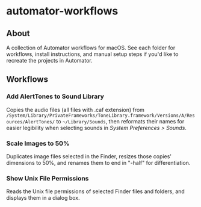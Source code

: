 # automator-workflows

## About

A collection of Automator workflows for macOS. See each folder for workflows, install instructions, and manual setup steps if you'd like to recreate the projects in Automator.

## Workflows

### Add AlertTones to Sound Library
Copies the audio files (all files with .caf extension) from `/System/Library/PrivateFrameworks/ToneLibrary.framework/Versions/A/Resources/AlertTones/` to `~/Library/Sounds`, then reformats their names for easier legibility when selecting sounds in *System Preferences > Sounds*.

### Scale Images to 50%
Duplicates image files selected in the Finder, resizes those copies' dimensions to 50%, and renames them to end in "-half" for differentiation.

### Show Unix File Permissions
Reads the Unix file permissions of selected Finder files and folders, and displays them in a dialog box.

